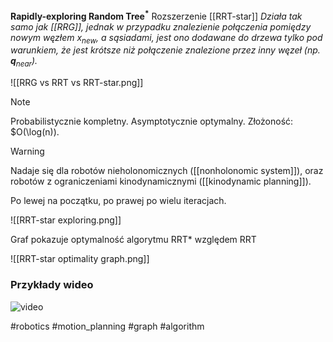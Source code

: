 **Rapidly-exploring Random Tree$^*$**
Rozszerzenie [[RRT-star]]
*Działa tak samo jak [[RRG]], jednak w przypadku znalezienie*
*połączenia pomiędzy nowym węzłem $x_{new}$, a sąsiadami, jest ono*
*dodawane do drzewa tylko pod warunkiem, że jest krótsze niż*
*połączenie znalezione przez inny węzeł (np. $\mathbf{q}_{near}$).*

![[RRG vs RRT vs RRT-star.png]]

>[!NOTE]
> Probabilistycznie kompletny.
> Asymptotycznie optymalny.
> Złożoność: $O(\log(n)).

>[!WARNING]
>Nadaje się dla robotów nieholonomicznych ([[nonholonomic system]]), oraz robotów z ograniczeniami kinodynamicznymi ([[kinodynamic planning]]).

Po lewej na początku, po prawej po wielu iteracjach.

![[RRT-star exploring.png]]

Graf pokazuje optymalność algorytmu RRT* względem RRT

![[RRT-star optimality graph.png]]

### Przykłady wideo
![video](https://youtu.be/FAFw8DoKvik)

#robotics #motion_planning #graph #algorithm 

